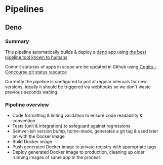 # Pipelines

## Deno 

### Summary
This pipeline automatically builds & deploy a [deno](https://deno.land/) app using [the best pipeline tool known to humans](https://concourse-ci.org/docs.html)

Commit statuses of apps in scope are be updated in Github using [Cogito - Concourse git status resource](https://github.com/Pix4D/cogito)

Currently the pipeline is configured to poll at regular intervals for new versions, ideally it should be triggered via webhooks so we don't waste previous seconds waiting.

### Pipeline overview

- Code formatting & linting validation to ensure code readability & convention
- Tests (unit & integration) to safeguard against regressions
- Semver-ish version bump, home-made, generates a git tag & used later on with the Docker image
- Build Docker image
- Push generated Docker image to private registry with appropriate tags
- Deploy generated Docker image to production, cleaning up older running images of same app in the process
